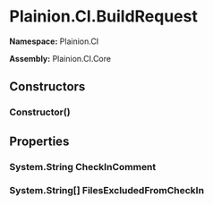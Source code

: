 
# Plainion.CI.BuildRequest

**Namespace:** Plainion.CI

**Assembly:** Plainion.CI.Core


## Constructors

### Constructor()


## Properties

### System.String CheckInComment

### System.String[] FilesExcludedFromCheckIn
